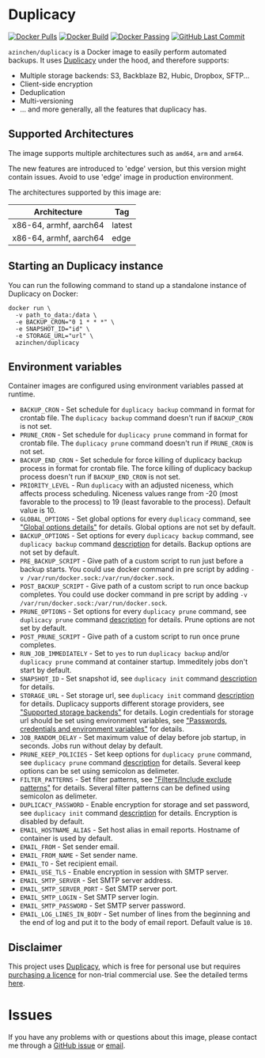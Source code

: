# Duplicacy

[![Docker Pulls][dockerhub-pulls]][dockerhub-link]
[![Docker Build][dockerhub-build]][dockerhub-link]
[![Docker Passing][dockerhub-passing]][dockerhub-link]
[![GitHub Last Commit][github-lastcommit]][github-link]

`azinchen/duplicacy` is a Docker image to easily perform automated backups. It uses [Duplicacy][duplicacy-home] under the hood, and therefore supports:

- Multiple storage backends: S3, Backblaze B2, Hubic, Dropbox, SFTP...
- Client-side encryption
- Deduplication
- Multi-versioning
- ... and more generally, all the features that duplicacy has.

## Supported Architectures

The image supports multiple architectures such as `amd64`, `arm` and `arm64`.

The new features are introduced to 'edge' version, but this version might contain issues. Avoid to use 'edge' image in production environment.

The architectures supported by this image are:

| Architecture | Tag |
| :----: | --- |
| x86-64, armhf, aarch64 | latest |
| x86-64, armhf, aarch64 | edge |

## Starting an Duplicacy instance

You can run the following command to stand up a standalone instance of Duplicacy on Docker:

```
docker run \
  -v path_to_data:/data \
  -e BACKUP_CRON="0 1 * * *" \
  -e SNAPSHOT_ID="id" \
  -e STORAGE_URL="url" \
  azinchen/duplicacy
```

## Environment variables

Container images are configured using environment variables passed at runtime.

 * `BACKUP_CRON`             - Set schedule for `duplicacy backup` command in format for crontab file. The `duplicacy backup` command doesn't run if `BACKUP_CRON` is not set.
 * `PRUNE_CRON`              - Set schedule for `duplicacy prune` command in format for crontab file. The `duplicacy prune` command doesn't run if `PRUNE_CRON` is not set.
 * `BACKUP_END_CRON`         - Set schedule for force killing of duplicacy backup process in format for crontab file. The force killing of duplicacy backup process doesn't run if `BACKUP_END_CRON` is not set.
 * `PRIORITY_LEVEL`          - Run `duplicacy` with an adjusted niceness, which affects process scheduling. Niceness values range from -20 (most favorable to the process) to 19 (least favorable to the process). Default value is 10.
 * `GLOBAL_OPTIONS`          - Set global options for every `duplicacy` command, see ["Global options details"][duplicacy-global-options] for details. Global options are not set by default.
 * `BACKUP_OPTIONS`          - Set options for every `duplicacy backup` command, see `duplicacy backup` command [description][duplicacy-backup] for details. Backup options are not set by default.
 * `PRE_BACKUP_SCRIPT`       - Give path of a custom script to run just before a backup starts. You could use docker command in pre script by adding `-v /var/run/docker.sock:/var/run/docker.sock`.
 * `POST_BACKUP_SCRIPT`      - Give path of a custom script to run once backup completes. You could use docker command in pre script by adding `-v /var/run/docker.sock:/var/run/docker.sock`.
 * `PRUNE_OPTIONS`           - Set options for every `duplicacy prune` command, see `duplicacy prune` command [description][duplicacy-prune] for details. Prune options are not set by default.
 * `POST_PRUNE_SCRIPT`       - Give path of a custom script to run once prune completes.
 * `RUN_JOB_IMMEDIATELY`     - Set to `yes` to run `duplicacy backup` and/or `duplicacy prune` command at container startup. Immeditely jobs don't start by default.
 * `SNAPSHOT_ID`             - Set snapshot id, see `duplicacy init` command [description][duplicacy-init] for details.
 * `STORAGE_URL`             - Set storage url, see `duplicacy init` command [description][duplicacy-init] for details. Duplicacy supports different storage providers, see ["Supported storage backends"][duplicacy-storage] for details. Login credentials for storage url should be set using environment variables, see ["Passwords, credentials and environment variables"][duplicacy-variables] for details.
 * `JOB_RANDOM_DELAY`        - Set maximum value of delay before job startup, in seconds. Jobs run without delay by default.
 * `PRUNE_KEEP_POLICIES`     - Set keep options for `duplicacy prune` command, see `duplicacy prune` command [description][duplicacy-prune] for details. Several keep options can be set using semicolon as delimeter.
 * `FILTER_PATTERNS`         - Set filter patterns, see ["Filters/Include exclude patterns"][duplicacy-filters] for details. Several filter patterns can be defined using semicolon as delimeter.
 * `DUPLICACY_PASSWORD`      - Enable encryption for storage and set password, see `duplicacy init` command [description][duplicacy-init] for details. Encryption is disabled by default.
 * `EMAIL_HOSTNAME_ALIAS`    - Set host alias in email reports. Hostname of container is used by default.
 * `EMAIL_FROM`              - Set sender email.
 * `EMAIL_FROM_NAME`         - Set sender name.
 * `EMAIL_TO`                - Set recipient email.
 * `EMAIL_USE_TLS`           - Enable encryption in session with SMTP server.
 * `EMAIL_SMTP_SERVER`       - Set SMTP server address.
 * `EMAIL_SMTP_SERVER_PORT`  - Set SMTP server port.
 * `EMAIL_SMTP_LOGIN`        - Set SMTP server login.
 * `EMAIL_SMTP_PASSWORD`     - Set SMTP server password.
 * `EMAIL_LOG_LINES_IN_BODY` - Set number of lines from the beginning and the end of log and put it to the body of email report. Default value is `10`.

## Disclaimer

This project uses [Duplicacy][duplicacy-home], which is free for personal use but requires [purchasing a licence][duplicacy-purchase] for non-trial commercial use. See the detailed terms [here][duplicacy-license].

# Issues

If you have any problems with or questions about this image, please contact me through a [GitHub issue][github-issues] or [email][email-link].

[dockerhub-pulls]: https://img.shields.io/docker/pulls/azinchen/duplicacy
[dockerhub-build]: https://img.shields.io/docker/cloud/automated/azinchen/duplicacy
[dockerhub-passing]: https://img.shields.io/docker/cloud/build/azinchen/duplicacy
[dockerhub-link]: https://hub.docker.com/repository/docker/azinchen/duplicacy
[github-lastcommit]: https://img.shields.io/github/last-commit/azinchen/duplicacy
[github-link]: https://github.com/azinchen/duplicacy
[github-issues]: https://github.com/azinchen/duplicacy/issues
[duplicacy-home]: https://duplicacy.com
[duplicacy-license]: https://github.com/gilbertchen/duplicacy/blob/master/LICENSE.md
[duplicacy-purchase]: https://duplicacy.com/buy.html
[duplicacy-forum]: https://forum.duplicacy.com
[duplicacy-storage]: https://forum.duplicacy.com/t/supported-storage-backends/1107
[duplicacy-global-options]: https://forum.duplicacy.com/t/global-options-details/1087
[duplicacy-init]: https://forum.duplicacy.com/t/init-command-details/1090
[duplicacy-backup]: https://forum.duplicacy.com/t/backup-command-details/1077
[duplicacy-prune]: https://forum.duplicacy.com/t/prune-command-details/1005
[duplicacy-filters]: https://forum.duplicacy.com/t/filters-include-exclude-patterns/1089
[duplicacy-variables]: https://forum.duplicacy.com/t/passwords-credentials-and-environment-variables/1094
[email-link]: mailto:alexander@zinchenko.com
